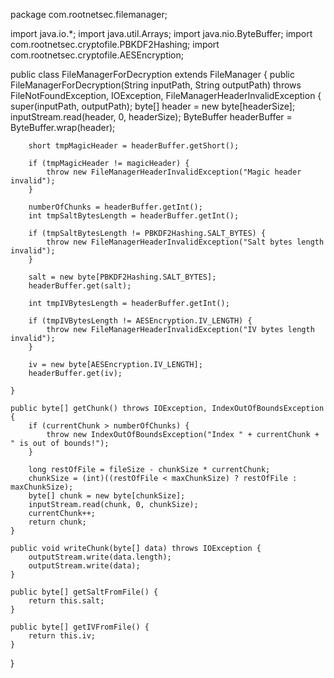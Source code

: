 package com.rootnetsec.filemanager;

import java.io.*;
import java.util.Arrays;
import java.nio.ByteBuffer;
import com.rootnetsec.cryptofile.PBKDF2Hashing;
import com.rootnetsec.cryptofile.AESEncryption;


public class FileManagerForDecryption extends FileManager {
    public FileManagerForDecryption(String inputPath, String outputPath) throws FileNotFoundException, IOException, FileManagerHeaderInvalidException {
        super(inputPath, outputPath);
        byte[] header = new byte[headerSize];
        inputStream.read(header, 0, headerSize);
        ByteBuffer headerBuffer = ByteBuffer.wrap(header);
        
        short tmpMagicHeader = headerBuffer.getShort();

        if (tmpMagicHeader != magicHeader) {
            throw new FileManagerHeaderInvalidException("Magic header invalid");
        }

        numberOfChunks = headerBuffer.getInt();
        int tmpSaltBytesLength = headerBuffer.getInt();

        if (tmpSaltBytesLength != PBKDF2Hashing.SALT_BYTES) {
            throw new FileManagerHeaderInvalidException("Salt bytes length invalid");
        }

        salt = new byte[PBKDF2Hashing.SALT_BYTES];
        headerBuffer.get(salt);

        int tmpIVBytesLength = headerBuffer.getInt();

        if (tmpIVBytesLength != AESEncryption.IV_LENGTH) {
            throw new FileManagerHeaderInvalidException("IV bytes length invalid");
        }

        iv = new byte[AESEncryption.IV_LENGTH];
        headerBuffer.get(iv);

    }

    public byte[] getChunk() throws IOException, IndexOutOfBoundsException {
        if (currentChunk > numberOfChunks) {
            throw new IndexOutOfBoundsException("Index " + currentChunk + " is out of bounds!");
        }

        long restOfFile = fileSize - chunkSize * currentChunk;
        chunkSize = (int)((restOfFile < maxChunkSize) ? restOfFile : maxChunkSize);
        byte[] chunk = new byte[chunkSize];
        inputStream.read(chunk, 0, chunkSize);
        currentChunk++;
        return chunk;
    }

    public void writeChunk(byte[] data) throws IOException {
        outputStream.write(data.length);
        outputStream.write(data);
    }

    public byte[] getSaltFromFile() {
        return this.salt;
    }

    public byte[] getIVFromFile() {
        return this.iv;
    }

}
